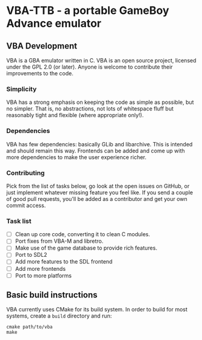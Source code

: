 VBA-TTB - a portable GameBoy Advance emulator
=============================================

VBA Development
---------------
VBA is a GBA emulator written in C. VBA is an open source project, licensed under the GPL 2.0 (or later). Anyone is welcome to contribute their improvements to the code.

### Simplicity
VBA has a strong emphasis on keeping the code as simple as possible, but no simpler. That is, no abstractions, not lots of whitespace fluff but reasonably tight and flexible (where appropriate only!).

### Dependencies
VBA has few dependencies: basically GLib and libarchive. This is intended and should remain this way. Frontends can be added and come up with more dependencies to make the user experience richer.

### Contributing
Pick from the list of tasks below, go look at the open issues on GitHub, or just implement whatever missing feature you feel like. If you send a couple of good pull requests, you'll be added as a contributor and get your own commit access.

### Task list
- [ ] Clean up core code, converting it to clean C modules.
- [ ] Port fixes from VBA-M and libretro.
- [ ] Make use of the game database to provide rich features.
- [ ] Port to SDL2
- [ ] Add more features to the SDL frontend
- [ ] Add more frontends
- [ ] Port to more platforms

Basic build instructions
------------------------

VBA currently uses CMake for its build system. In order
to build for most systems, create a `build` directory and
run:

    cmake path/to/vba
    make
